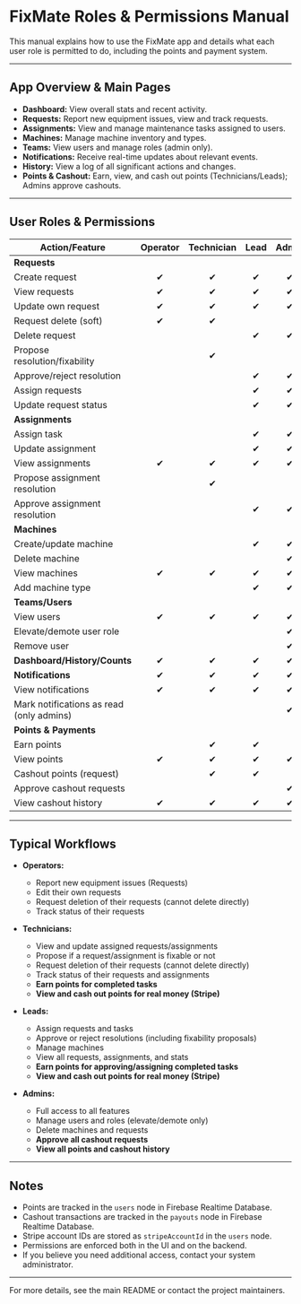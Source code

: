 # FixMate Roles & Permissions Manual

This manual explains how to use the FixMate app and details what each user role is permitted to do, including the points and payment system.

---

## App Overview & Main Pages

- **Dashboard:** View overall stats and recent activity.
- **Requests:** Report new equipment issues, view and track requests.
- **Assignments:** View and manage maintenance tasks assigned to users.
- **Machines:** Manage machine inventory and types.
- **Teams:** View users and manage roles (admin only).
- **Notifications:** Receive real-time updates about relevant events.
- **History:** View a log of all significant actions and changes.
- **Points & Cashout:** Earn, view, and cash out points (Technicians/Leads); Admins approve cashouts.

---

## User Roles & Permissions

| Action/Feature                | Operator | Technician | Lead | Admin |
|-------------------------------|:--------:|:----------:|:----:|:-----:|
| **Requests**                  |          |            |      |       |
| Create request                |    ✔     |     ✔      |  ✔   |   ✔   |
| View requests                 |    ✔     |     ✔      |  ✔   |   ✔   |
| Update own request            |    ✔     |     ✔      |  ✔   |   ✔   |
| Request delete (soft)         |    ✔     |     ✔      |      |       |
| Delete request                |          |            |  ✔   |   ✔   |
| Propose resolution/fixability |          |     ✔      |      |       |
| Approve/reject resolution     |          |            |  ✔   |   ✔   |
| Assign requests               |          |            |  ✔   |   ✔   |
| Update request status         |          |            |  ✔   |   ✔   |
| **Assignments**               |          |            |      |       |
| Assign task                   |          |            |  ✔   |   ✔   |
| Update assignment             |          |            |  ✔   |   ✔   |
| View assignments              |    ✔     |     ✔      |  ✔   |   ✔   |
| Propose assignment resolution |          |     ✔      |      |       |
| Approve assignment resolution |          |            |  ✔   |   ✔   |
| **Machines**                  |          |            |      |       |
| Create/update machine         |          |            |  ✔   |   ✔   |
| Delete machine                |          |            |      |   ✔   |
| View machines                 |    ✔     |     ✔      |  ✔   |   ✔   |
| Add machine type              |          |            |  ✔   |   ✔   |
| **Teams/Users**               |          |            |      |       |
| View users                    |    ✔     |     ✔      |  ✔   |   ✔   |
| Elevate/demote user role      |          |            |      |   ✔   |
| Remove user                   |          |            |      |   ✔   |
| **Dashboard/History/Counts**  |    ✔     |     ✔      |  ✔   |   ✔   |
| **Notifications**             |    ✔     |     ✔      |  ✔   |   ✔   |
| View notifications            |    ✔     |     ✔      |  ✔   |   ✔   |
| Mark notifications as read (only admins) |          |            |      |   ✔   |
| **Points & Payments**         |          |            |      |       |
| Earn points                   |          |     ✔      |  ✔   |       |
| View points                   |    ✔     |     ✔      |  ✔   |   ✔   |
| Cashout points (request)      |          |     ✔      |  ✔   |       |
| Approve cashout requests      |          |            |      |   ✔   |
| View cashout history          |    ✔     |     ✔      |  ✔   |   ✔   |

---

## Typical Workflows

- **Operators:**
  - Report new equipment issues (Requests)
  - Edit their own requests
  - Request deletion of their requests (cannot delete directly)
  - Track status of their requests

- **Technicians:**
  - View and update assigned requests/assignments
  - Propose if a request/assignment is fixable or not
  - Request deletion of their requests (cannot delete directly)
  - Track status of their requests and assignments
  - **Earn points for completed tasks**
  - **View and cash out points for real money (Stripe)**

- **Leads:**
  - Assign requests and tasks
  - Approve or reject resolutions (including fixability proposals)
  - Manage machines
  - View all requests, assignments, and stats
  - **Earn points for approving/assigning completed tasks**
  - **View and cash out points for real money (Stripe)**

- **Admins:**
  - Full access to all features
  - Manage users and roles (elevate/demote only)
  - Delete machines and requests
  - **Approve all cashout requests**
  - **View all points and cashout history**

---

## Notes
- Points are tracked in the `users` node in Firebase Realtime Database.
- Cashout transactions are tracked in the `payouts` node in Firebase Realtime Database.
- Stripe account IDs are stored as `stripeAccountId` in the `users` node.
- Permissions are enforced both in the UI and on the backend.
- If you believe you need additional access, contact your system administrator.

---

For more details, see the main README or contact the project maintainers.
